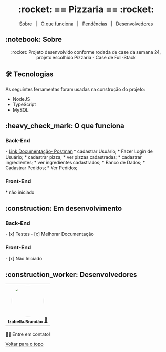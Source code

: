 
<h1 align="center" id="top">:rocket: == Pizzaria == :rocket:</h1>

<p align="center">
  <a href="#sobre">Sobre</a> &#xa0; | &#xa0; 
  <a href="#funciona">O que funciona</a> &#xa0; | &#xa0;
  <a href="#pendente">Pendências</a> &#xa0; | &#xa0;
  <a href="#desenvolvedores">Desenvolvedores</a>
</p>

<h2 id="sobre">:notebook: Sobre </h2>

<p align="center">:rocket: Projeto desenvolvido conforme rodada de case da semana 24, projeto escolhido Pizzaria - Case de Full-Stack </p>

<h2 id="tecnologias"> 🛠 Tecnologias </h2>

As seguintes ferramentas foram usadas na construção do projeto:

* NodeJS
* TypeScript
* MySQL


<h2 id="funciona">:heavy_check_mark: O que funciona</h2>

<h3>Back-End</h3> - <a href="https://documenter.getpostman.com/view/16228159/UV5ZCwyq">Link Documentação- Postman</a>
* cadastrar Usuário;
* Fazer Login de Usuário;
* cadastrar pizza;
* ver pizzas cadastradas;
* cadastrar ingredientes;
* ver ingredientes cadastrados;
* Banco de Dados;
* Cadastrar Pedidos;
* Ver Pedidos;

<h3>Front-End</h3>
* não iniciado
 
<h2 id="pendente">:construction: Em desenvolvimento</h2>

<h3>Back-End</h3>
- [x] Testes
- [x] Melhorar Documentação

<h3>Front-End</h3>
- [x] Não Iniciado

<h2 id="desenvolvedores">:construction_worker: Desenvolvedores</h2>

<table> 
<tr>

 <td align="center"><a href="https://github.com/bellacbs"><img style="border-radius: 50%" src="https://avatars.githubusercontent.com/u/35279793?v=4" width="100px" alt=""/>
 <br />
 <sub><b>Izabella Brandão</b></sub></a> <a href="https://github.com/bellacbs">🚀</a></td>
 
</tr>
  
</table>

👋🏽 Entre em contato!

<a href="#top">Voltar para o topo</a>
